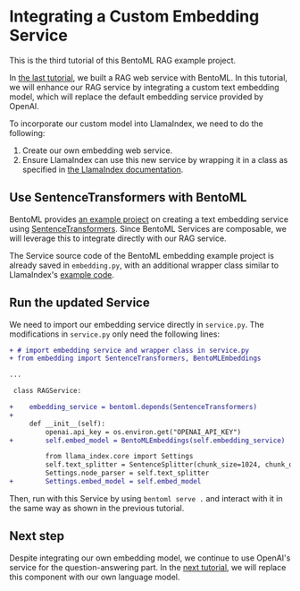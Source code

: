 # Integrating a Custom Embedding Service

This is the third tutorial of this BentoML RAG example project.

In [the last tutorial](../01-simple-rag/), we built a RAG web service with BentoML. In this tutorial, we will enhance our RAG service by integrating a custom text embedding model, which will replace the default embedding service provided by OpenAI.

To incorporate our custom model into LlamaIndex, we need to do the following:

1. Create our own embedding web service.
2. Ensure LlamaIndex can use this new service by wrapping it in a class as specified in [the LlamaIndex documentation](https://docs.llamaindex.ai/en/stable/examples/embeddings/custom_embeddings/).

## Use SentenceTransformers with BentoML

BentoML provides [an example project](https://github.com/bentoml/BentoSentenceTransformers/) on creating a text embedding service using [SentenceTransformers](https://sbert.net). Since BentoML Services are composable, we will leverage this to integrate directly with our RAG service.

The Service source code of the BentoML embedding example project is already saved in `embedding.py`, with an additional wrapper class similar to LlamaIndex's [example code](https://docs.llamaindex.ai/en/stable/examples/embeddings/custom_embeddings/). 

## Run the updated Service

We need to import our embedding service directly in `service.py`. The modifications in `service.py` only need the following lines:

```diff
+ # import embedding service and wrapper class in service.py
+ from embedding import SentenceTransformers, BentoMLEmbeddings

...

 class RAGService:

+    embedding_service = bentoml.depends(SentenceTransformers)
+
     def __init__(self):
         openai.api_key = os.environ.get("OPENAI_API_KEY")
+        self.embed_model = BentoMLEmbeddings(self.embedding_service)

         from llama_index.core import Settings
         self.text_splitter = SentenceSplitter(chunk_size=1024, chunk_overlap=20)
         Settings.node_parser = self.text_splitter
+        Settings.embed_model = self.embed_model

```

Then, run with this Service by using `bentoml serve .` and interact with it in the same way as shown in the previous tutorial.

## Next step

Despite integrating our own embedding model, we continue to use OpenAI's service for the question-answering part. In the [next tutorial](../03-custom-llm/), we will replace this component with our own language model.